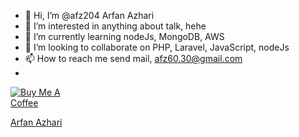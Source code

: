 - 👋 Hi, I’m @afz204 Arfan Azhari
- 👀 I’m interested in anything about talk, hehe
- 🌱 I’m currently learning nodeJs, MongoDB, AWS
- 💞️ I’m looking to collaborate on PHP, Laravel, JavaScript, nodeJs
- 📫 How to reach me send mail, afz60.30@gmail.com
- 

<p><a href="https://www.buymeacoffee.com/rfanazhari" rel="nofollow"><img src="https://camo.githubusercontent.com/28aae05a0fba45679e8e27d90609601e249b64a5fe30dfef05495de4f4e318d4/68747470733a2f2f63646e2e6275796d6561636f666665652e636f6d2f627574746f6e732f76322f64656661756c742d79656c6c6f772e706e67" alt="Buy Me A Coffee" data-canonical-src="https://cdn.buymeacoffee.com/buttons/v2/default-yellow.png" style="max-width:20%;"></a></p>

<!---
afz204/afz204 is a ✨ special ✨ repository because its `README.md` (this file) appears on your GitHub profile.
You can click the Preview link to take a look at your changes.
--->

<div class="LI-profile-badge"  data-version="v1" data-size="medium" data-locale="en_US" data-type="horizontal" data-theme="dark" data-vanity="rfanazhari"><a class="LI-simple-link" href='https://id.linkedin.com/in/rfanazhari?trk=profile-badge'>Arfan Azhari</a></div>

<script type="text/javascript" src="https://platform.linkedin.com/badges/js/profile.js" async defer></script>
